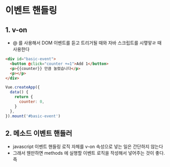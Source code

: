 # 이벤트 핸들링

## 1. v-on

- @ 를 사용해서 DOM 이벤트를 듣고 트리거될 때와 자바 스크립트를 시랳앟ㄹ 때 사용한다

```html
<div id="basic-event">
  <button @click="counter +=1">Add 1</button>
  <p>{{counter}} 만큼 눌렸습니다</p>
  <p></p>
</div>
```

```javascript
Vue.createApp({
  data() {
    return {
      counter: 0,
    }
  },
}).mount('#basic-event')
```

## 2. 메소드 이벤트 핸들러

- javascript 이벤트 핸들링 로직 자체를 v-on 속성으로 넣는 일은 간단하지 않는다
- 그래서 웬만하면 methods 에 실행할 이벤트 로직을 작성해서 넣어주는 것이 좋다. 즉

